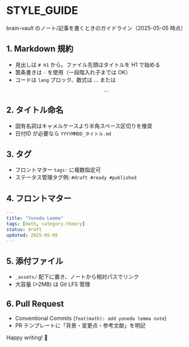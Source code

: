 # STYLE_GUIDE

brain-vault のノート/記事を書くときのガイドライン（2025-05-05 時点）

## 1. Markdown 規約
- 見出しは `# H1` から。ファイル先頭はタイトルを H1 で始める
- 箇条書きは `-` を使用（一段階入れ子までは OK）
- コードは ```lang``` ブロック、数式は $...$ または $$...$$

## 2. タイトル命名
- 固有名詞はキャメルケースより半角スペース区切りを推奨
- 日付ID が必要なら `YYYYMMDD_タイトル.md`

## 3. タグ
- フロントマター `tags:` に複数指定可
- ステータス管理タグ例: `#draft #ready #published`

## 4. フロントマター
```yaml
---
title: "Yoneda Lemma"
tags: [math, category-theory]
status: draft
updated: 2025-05-05
---
```

## 5. 添付ファイル
- `_assets/` 配下に置き、ノートから相対パスでリンク
- 大容量 (>2MB) は Git LFS 管理

## 6. Pull Request
- Conventional Commits (`feat(math): add yoneda lemma note`)
- PR テンプレートに「背景・変更点・参考文献」を明記

Happy writing! 📝
